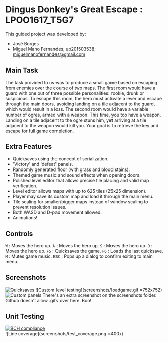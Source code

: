 # Dingus Donkey's Great Escape : LPOO1617_T5G7
This guided project was developed by:
* José Borges
* Miguel Mano Fernandes; up201503538; miguelmanofernandes@gmail.com

## Main Task
The task provided to us was to produce a small game based on escaping from enemies over the course of two maps.
The first room would have a guard with one out of three possible personalities: rookie, drunk or suspicious. To escape this room, the hero must activate a lever and escape through the main doors, avoiding landing on a tile adjacent to the guard, which would result in a loss.
The second room would have a variable number of ogres, armed with a weapon. This time, you too have a weapon. Landing on a tile adjacent to the ogre stuns him, yet arriving at a tile adjacent to the weapon would kill you. Your goal is to retrieve the key and escape for full game completion.

## Extra Features
* Quicksaves using the concept of serialization.
* 'Victory' and 'defeat' panels.
* Randomly generated floor (with grass and blood stains).
* Themed game music and sound effects when opening doors.
* Polished level editor that allows precise tile placing and valid map verification.
* Level editor allows maps with up to 625 tiles (25x25 dimension).
* Player may save its custom map and load it through the main menu.
* Tile scaling for smaller/bigger maps instead of window scaling to prevent resolution issues.
* Both WASD and D-pad movement allowed.
* Animations!

## Controls
```W``` : Moves the hero up.
```A``` : Moves the hero up.
```S``` : Moves the hero up.
```D``` : Moves the hero up.
```F5``` : Quicksaves the game.
```F6``` : Loads the last quicksave.
```M``` : Mutes game music.
```ESC``` : Pops up a dialog to confirm exiting to main menu.

## Screenshots
![Quicksaves](screenshots/quicksave.gif)
![Custom level testing](screenshots/loadgame.gif =752x752)
![Custom panels](screenshots/custompanels.gif)
There's an extra screenshot on the screenshots folder. Github doesn't allow .gifv over here. Boo!

## Unit Testing
[![BCH compliance](https://bettercodehub.com/edge/badge/zepedrob16/LPOO1617_T5G7?token=cc0a9915a954a432fdaaa3a94136cae04e47cf97)](https://bettercodehub.com/)  
![Line coverage](screenshots/test_coverage.png =400x)
